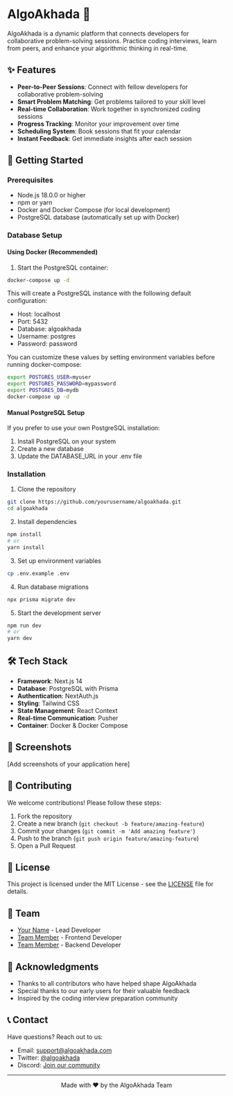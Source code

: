 # AlgoAkhada 🚀

AlgoAkhada is a dynamic platform that connects developers for collaborative problem-solving sessions. Practice coding interviews, learn from peers, and enhance your algorithmic thinking in real-time.

## ✨ Features

- **Peer-to-Peer Sessions**: Connect with fellow developers for collaborative problem-solving
- **Smart Problem Matching**: Get problems tailored to your skill level
- **Real-time Collaboration**: Work together in synchronized coding sessions
- **Progress Tracking**: Monitor your improvement over time
- **Scheduling System**: Book sessions that fit your calendar
- **Instant Feedback**: Get immediate insights after each session

## 🚀 Getting Started

### Prerequisites

- Node.js 18.0.0 or higher
- npm or yarn
- Docker and Docker Compose (for local development)
- PostgreSQL database (automatically set up with Docker)

### Database Setup

#### Using Docker (Recommended)

1. Start the PostgreSQL container:

```bash
docker-compose up -d
```

This will create a PostgreSQL instance with the following default configuration:

- Host: localhost
- Port: 5432
- Database: algoakhada
- Username: postgres
- Password: password

You can customize these values by setting environment variables before running docker-compose:

```bash
export POSTGRES_USER=myuser
export POSTGRES_PASSWORD=mypassword
export POSTGRES_DB=mydb
docker-compose up -d
```

#### Manual PostgreSQL Setup

If you prefer to use your own PostgreSQL installation:

1. Install PostgreSQL on your system
2. Create a new database
3. Update the DATABASE_URL in your .env file

### Installation

1. Clone the repository

```bash
git clone https://github.com/yourusername/algoakhada.git
cd algoakhada
```

2. Install dependencies

```bash
npm install
# or
yarn install
```

3. Set up environment variables

```bash
cp .env.example .env
```

4. Run database migrations

```bash
npx prisma migrate dev
```

5. Start the development server

```bash
npm run dev
# or
yarn dev
```

## 🛠️ Tech Stack

- **Framework**: Next.js 14
- **Database**: PostgreSQL with Prisma
- **Authentication**: NextAuth.js
- **Styling**: Tailwind CSS
- **State Management**: React Context
- **Real-time Communication**: Pusher
- **Container**: Docker & Docker Compose

## 📱 Screenshots

[Add screenshots of your application here]

## 🤝 Contributing

We welcome contributions! Please follow these steps:

1. Fork the repository
2. Create a new branch (`git checkout -b feature/amazing-feature`)
3. Commit your changes (`git commit -m 'Add amazing feature'`)
4. Push to the branch (`git push origin feature/amazing-feature`)
5. Open a Pull Request

## 📄 License

This project is licensed under the MIT License - see the [LICENSE](LICENSE) file for details.

## 👥 Team

- [Your Name](https://github.com/yourusername) - Lead Developer
- [Team Member](https://github.com/teammember) - Frontend Developer
- [Team Member](https://github.com/teammember) - Backend Developer

## 🙏 Acknowledgments

- Thanks to all contributors who have helped shape AlgoAkhada
- Special thanks to our early users for their valuable feedback
- Inspired by the coding interview preparation community

## 📞 Contact

Have questions? Reach out to us:

- Email: support@algoakhada.com
- Twitter: [@algoakhada](https://twitter.com/algoakhada)
- Discord: [Join our community](https://discord.gg/algoakhada)

---

<p align="center">Made with ❤️ by the AlgoAkhada Team</p>
